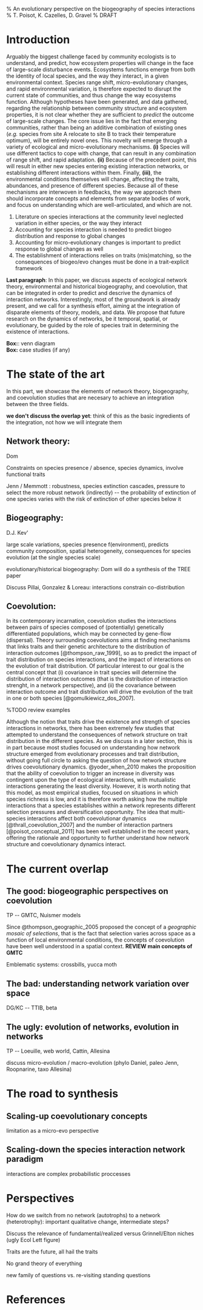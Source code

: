 % An evolutionary perspective on the biogeography of species interactions
% T. Poisot, K. Cazelles, D. Gravel
% DRAFT

# Introduction

Arguably the biggest challenge faced by community ecologists is to understand,
and predict, how ecosystem properties will change in the face of
large-scale disturbance events. Ecosystems functions emerge from both
the identity of local species, and the way they interact, in a given
environmental context. Species range shift, micro-evolutionary
changes, and rapid environmental variation, is therefore expected to
disrupt the current state of communities, and thus change the way
ecosystems function. Although hypotheses have been generated, and data
gathered, regarding the relationship between community structure and
ecosystem properties, it is not clear whether they are sufficient to
*predict*  the outcome of large-scale changes. The core issue lies in
the fact that emerging communities, rather than being an additive
combination of existing ones (*e.g.* species from site A relocate to
site B to track their temperature optimum), will be entirely
novel ones. This novelty will emerge through a variety of ecological
and micro-evolutionary mechanisms. **(i)** Species will use different
tactics to cope with change, that can result in any combination of
range shift, and rapid adaptation. **(ii)** Because of the precedent
point, this will result in either new species entering existing
interaction networks, or establishing different interactions within
them. Finally, **(iii)**, the environmental conditions themselves will
change, affecting the traits, abundances, and presence of different
species. Because all of these mechanisms are interwoven in feedbacks,
the way we approach them should incorporate concepts and elements from
separate bodies of work, and focus on understanding which are
well-articulated, and which are not.

1. Literature on species interactions at the community level neglected variation in either species, or the way they interact
2. Accounting for species interaction is needed to predict biogeo distribution and response to global changes
3. Accounting for micro-evolutionary changes is important to predict response to global changes as well
4. The establishment of interactions relies on traits (mis)matching, so the consequences of biogeo/evo changes must be done in a trait-explicit framework

**Last paragraph**:   In this paper, we discuss aspects of ecological network
theory, environmental and historical biogeography, and coevolution, that can be
integrated in order to predict and descrive the dynamics of interaction
networks. Interestingly, most of the groundwork is already present, and we call
for a synthesis effort, aiming at the integration of disparate elements of
theory, models, and data. We propose that future research on the dynamics of
networks, be it temporal, spatial, or evolutionary, be guided by the role of
species trait in determining the existence of interactions. 

**Box:**: venn diagram   
**Box:** case studies (if any)

# The state of the art

In this part, we showcase the elements of network theory, biogeography, and
coevolution studies that are necesary to achieve an integration between the
three fields. 

**we don't discuss the overlap yet**: think of this as the basic ingredients of
the integration, not how we will integrate them

## Network theory:

Dom

Constraints on species presence / absence, species dynamics, involve functional traits

Jenn / Memmott : robustness, species extinction cascades, pressure to select the more robust network (indirectly) -- the probability of extinction of one species varies with the risk of extinction of other species below it

## Biogeography:

D.J. Kev'

large scale variations, species presence f(environment), predicts community composition, spatial heterogeneity, consequences for species evolution (at the single species scale)

evolutionary/historical biogeography: Dom will do a synthesis of the TREE paper

Discuss Pillai, Gonzalez & Loreau: interactions constrain co-distribution

## Coevolution: 

In its contemporary incarnation, coevolution studies the interactions between
pairs of species composed of (potentially) genetically differentiated
populations, which may be connected by gene-flow (dispersal). Theory
surrounding coevolutions aims at finding mechanisms that links traits and their
genetic architecture to the distribution of interaction outcomes
[@thompson_raw_1999], so as to predict the impact of trait distribution on
species interactions, and the impact of interactions on the evolution of trait
distribution. Of particular interest to our goal is the central concept that
(i) covariance in trait species will determine the distribution of interaction
outcomes (that is the distribution of interaction strenght, in a network
perspective), and (ii) the covariance between interaction outcome and
trait distribution will drive the evolution of the trait in one or both species
[@gomulkiewicz_dos_2007].

%TODO review examples

Although the notion that traits drive the existence and strength of species
interactions in networks, there has been extremely few studies that attempted
to understand the consequences of network structure on trait distribution in
the different species. As we discuss in a later section, this is in part
because most studies focused on understanding how network structure emerged
from evolutionary processes and trait distribution, without going full circle
to asking the question of how network structure drives coevolutionary dynamics.
@yoder_when_2010 makes the proposition that the ability of coevolution to
trigger an increase in diversity was contingent upon the type of ecological
interactions, with mutualistic interactions generating the least diversity.
However, it is worth noting that this model, as most empirical studies, focused
on situations in which species richness is low, and it is therefore worth
asking how the multiple interactions that a species establishes within
a network represents different selection pressures and diversification
opportunity. The idea that multi-species interactions affect both coevolutionar
dynamics [@thrall_coevolution_2007] and the number of interaction partners
[@poisot_conceptual_2011] has been well established in the recent years,
offering the rationale and opportunity to further understand how network
structure and coevolutionary dynamics interact.

# The current overlap

## The good: biogeographic perspectives on coevolution

TP -- GMTC, Nuismer models

Since @thompson_geographic_2005 proposed the concept of a *geographic mosaic of
selections*, that is the fact that selection varies across space as a function
of local environmental conditions, the concepts of coevolution have been well
understood in a spatial context. **REVIEW main concepts of GMTC**

Emblematic systems: crossbills, yucca moth

## The bad: understanding network variation over space

DG/KC -- TTIB, beta

## The ugly: evolution of networks, evolution in networks

TP -- Loeuille, web world, Cattin, Allesina

discuss micro-evolution / macro-evolution (phylo Daniel, paleo Jenn, Roopnarine, taxo Allesina)

# The road to synthesis

## Scaling-up coevolutionary concepts

limitation as a micro-evo perspective

## Scaling-down the species interaction network paradigm

interactions are complex probabilistic proccesses

# Perspectives

How do we switch from no network (autotrophs) to a network (heterotrophy): important qualitative change, intermediate steps?

Discuss the relevance of fundamental/realized versus Grinnell/Elton niches (ugly Ecol Lett figure)

Traits are the future, all hail the traits

No grand theory of everything

new family of questions vs. re-visiting standing questions

# References
